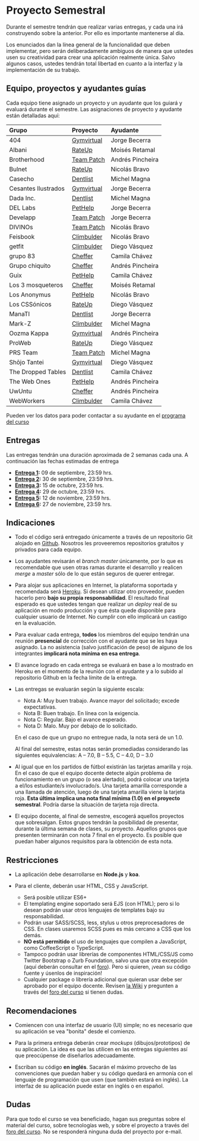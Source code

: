 # Proyecto Semestral

Durante el semestre tendrán que realizar varias entregas, y cada una irá construyendo sobre la anterior. Por ello es importante mantenerse al día.

Los enunciados dan la línea general de la funcionalidad que deben implementar, pero serán deliberadamente ambiguos de manera que ustedes usen su creatividad para crear una aplicación realmente única. Salvo algunos casos, ustedes tendrán total libertad en cuanto a la interfaz y la implementación de su trabajo.

## Equipo, proyectos y ayudantes guías

Cada equipo tiene asignado un proyecto y un ayudante que los guiará y evaluará durante el semestre. Las asignaciones de proyecto y ayudante están detalladas aquí:

| Grupo               | Proyecto                                                                                         | Ayudante         |
| :------------------ | :----------------------------------------------------------------------------------------------- | :--------------- |
| 404                 | [Gymvirtual](https://drive.google.com/file/d/114ZpPnVGoyF61ECVg-0bjZQ0c4fq4yNH/view?usp=sharing) | Jorge Becerra    |
| Albani              | [RateUp](https://drive.google.com/file/d/1pIGzFwwWueyIgEWA7IBtIu7NQEp-EJKl/view?usp=sharing)     | Moisés Retamal   |
| Brotherhood         | [Team Patch](https://drive.google.com/file/d/1FScvSYJQSRfsgYNPbPLocIBWDtknFO83/view?usp=sharing) | Andrés Pincheira |
| Bulnet              | [RateUp](https://drive.google.com/file/d/1pIGzFwwWueyIgEWA7IBtIu7NQEp-EJKl/view?usp=sharing)     | Nicolás Bravo    |
| Casecho             | [Dentlist](https://drive.google.com/file/d/1C5ItAGDn5QclM6vL25BbZFIYmIBQdhqs/view?usp=sharing)   | Michel Magna     |
| Cesantes Ilustrados | [Gymvirtual](https://drive.google.com/file/d/114ZpPnVGoyF61ECVg-0bjZQ0c4fq4yNH/view?usp=sharing) | Jorge Becerra    |
| Dada Inc.           | [Dentlist](https://drive.google.com/file/d/1C5ItAGDn5QclM6vL25BbZFIYmIBQdhqs/view?usp=sharing)   | Michel Magna     |
| DEL Labs            | [PetHelp](https://drive.google.com/file/d/17x2Pv7swN8eGE6uOXVV34bwEUM9QjHqs/view?usp=sharing)    | Jorge Becerra    |
| Develapp            | [Team Patch](https://drive.google.com/file/d/1FScvSYJQSRfsgYNPbPLocIBWDtknFO83/view?usp=sharing) | Jorge Becerra    |
| DIVINOs             | [Team Patch](https://drive.google.com/file/d/1FScvSYJQSRfsgYNPbPLocIBWDtknFO83/view?usp=sharing) | Nicolás Bravo    |
| Feisbook            | [Climbulder](https://drive.google.com/file/d/1wqYDyuygdjH-vsfrSl0p5Z6QEiOLYOk1/view?usp=sharing) | Nicolás Bravo    |
| getfit              | [Climbulder](https://drive.google.com/file/d/1wqYDyuygdjH-vsfrSl0p5Z6QEiOLYOk1/view?usp=sharing) | Diego Vásquez    |
| grupo 83            | [Cheffer](https://drive.google.com/file/d/1cMX9bCfoXrPjjl5oRpps-6VfMLRF9N9F/view?usp=sharing)    | Camila Chávez    |
| Grupo chiquito      | [Cheffer](https://drive.google.com/file/d/1cMX9bCfoXrPjjl5oRpps-6VfMLRF9N9F/view?usp=sharing)    | Andrés Pincheira |
| Guix                | [PetHelp](https://drive.google.com/file/d/17x2Pv7swN8eGE6uOXVV34bwEUM9QjHqs/view?usp=sharing)    | Camila Chávez    |
| Los 3 mosqueteros   | [Cheffer](https://drive.google.com/file/d/1cMX9bCfoXrPjjl5oRpps-6VfMLRF9N9F/view?usp=sharing)    | Moisés Retamal   |
| Los Anonymus        | [PetHelp](https://drive.google.com/file/d/17x2Pv7swN8eGE6uOXVV34bwEUM9QjHqs/view?usp=sharing)    | Nicolás Bravo    |
| Los CSSónicos       | [RateUp](https://drive.google.com/file/d/1pIGzFwwWueyIgEWA7IBtIu7NQEp-EJKl/view?usp=sharing)     | Diego Vásquez    |
| ManaTI              | [Dentlist](https://drive.google.com/file/d/1C5ItAGDn5QclM6vL25BbZFIYmIBQdhqs/view?usp=sharing)   | Jorge Becerra    |
| Mark-Z              | [Climbulder](https://drive.google.com/file/d/1wqYDyuygdjH-vsfrSl0p5Z6QEiOLYOk1/view?usp=sharing) | Michel Magna     |
| Oozma Kappa         | [Gymvirtual](https://drive.google.com/file/d/114ZpPnVGoyF61ECVg-0bjZQ0c4fq4yNH/view?usp=sharing) | Andrés Pincheira |
| ProWeb              | [RateUp](https://drive.google.com/file/d/1pIGzFwwWueyIgEWA7IBtIu7NQEp-EJKl/view?usp=sharing)     | Diego Vásquez    |
| PRS Team            | [Team Patch](https://drive.google.com/file/d/1FScvSYJQSRfsgYNPbPLocIBWDtknFO83/view?usp=sharing) | Michel Magna     |
| Shōjo Tantei        | [Gymvirtual](https://drive.google.com/file/d/114ZpPnVGoyF61ECVg-0bjZQ0c4fq4yNH/view?usp=sharing) | Diego Vásquez    |
| The Dropped Tables  | [Dentlist](https://drive.google.com/file/d/1C5ItAGDn5QclM6vL25BbZFIYmIBQdhqs/view?usp=sharing)   | Camila Chávez    |
| The Web Ones        | [PetHelp](https://drive.google.com/file/d/17x2Pv7swN8eGE6uOXVV34bwEUM9QjHqs/view?usp=sharing)    | Andrés Pincheira |
| UwUntu              | [Cheffer](https://drive.google.com/file/d/1cMX9bCfoXrPjjl5oRpps-6VfMLRF9N9F/view?usp=sharing)    | Andrés Pincheira |
| WebWorkers          | [Climbulder](https://drive.google.com/file/d/1wqYDyuygdjH-vsfrSl0p5Z6QEiOLYOk1/view?usp=sharing) | Camila Chávez    |

Pueden ver los datos para poder contactar a su ayudante en el [programa del curso](../../../#equipo)

## Entregas

Las entregas tendrán una duración aproximada de 2 semanas cada una. A continuación las fechas estimadas de entrega

- **[Entrega 1](enunciados/entrega1.md):** 09 de septiembre, 23:59 hrs.
- **[Entrega 2](enunciados/entrega2.md):** 30 de septiembre, 23:59 hrs.
- **[Entrega 3](enunciados/entrega3.md):** 15 de octubre, 23:59 hrs.
- **[Entrega 4](enunciados/entrega4.md):** 29 de octubre, 23:59 hrs.
- **[Entrega 5](enunciados/entrega5.md):** 12 de noviembre, 23:59 hrs.
- **[Entrega 6](enunciados/entrega6.md):** 27 de noviembre, 23:59 hrs.

## Indicaciones

- Todo el código será entregado únicamente a través de un repositorio Git alojado en [Github](https://github.com). Nosotros les proveeremos repositorios gratuitos y privados para cada equipo.

- Los ayudantes revisarán el _branch master_ únicamente, por lo que es recomendable que usen otras ramas durante el desarrollo y realicen _merge_ a _master_ sólo de lo que están seguros de querer entregar.

- Para alojar sus aplicaciones en Internet, la plataforma soportada y recomendada será [Heroku](https://www.heroku.com/). Si desean utilizar otro proveedor, pueden hacerlo pero **bajo su propia responsabilidad**. El resultado final esperado es que ustedes tengan que realizar un _deploy_ real de su aplicación en modo producción y que ésta quede disponible para cualquier usuario de Internet. No cumplir con ello implicará un castigo en la evaluación.

- Para evaluar cada entrega, **todos** los miembros del equipo tendrán una reunión **presencial** de corrección con el ayudante que se les haya asignado. La no asistencia (salvo justificación de peso) de alguno de los integrantes **implicará nota mínima en esa entrega**.

- El avance logrado en cada entrega se evaluará en base a lo mostrado en Heroku en el momento de la reunión con el ayudante y a lo subido al repositorio Github en la fecha límite de la entrega.

- Las entregas se evaluarán según la siguiente escala:
  - Nota A: Muy buen trabajo. Avance mayor del solicitado; excede expectativas.
  - Nota B: Buen trabajo. En línea con la exigencia.
  - Nota C: Regular. Bajo el avance esperado.
  - Nota D: Malo. Muy por debajo de lo solicitado.

  En el caso de que un grupo no entregue nada, la nota será de un 1.0.

  Al final del semestre, estas notas serán promediadas considerando las siguientes equivalencias: A – 7.0, B – 5.5, C – 4.0, D – 3.0

- Al igual que en los partidos de fútbol existirán las tarjetas amarilla y roja. En el caso de que el equipo docente detecte algún problema de funcionamiento en un grupo (o sea alertado), podrá colocar una tarjeta a el/los estudiante/s involucrado/s. Una tarjeta amarilla corresponde a una llamada de atención, luego de una tarjeta amarilla viene la tarjeta roja. **Esta última implica una nota final mínima (1.0) en el proyecto semestral**. Podría darse la situación de tarjeta roja directa.

- El equipo docente, al final de semestre, escogerá aquellos proyectos que sobresalgan. Estos grupos tendrán la posibilidad de presentar, durante la última semana de clases, su proyecto. Aquellos grupos que presenten terminarán con nota 7 final en el proyecto. Es posible que puedan haber algunos requisitos para la obtención de esta nota.

## Restricciones

- La aplicación debe desarrollarse en **Node.js** y **koa**.

- Para el cliente, deberán usar HTML, CSS y JavaScript.
  - Será posible utilizar ES6+
  - El templating engine soportado será EJS (con HTML); pero si lo desean podrán usar otros lenguajes de templates bajo su responsabilidad.
  - Podrán usar SASS/SCSS, less, stylus u otros preprocesadores de CSS. En clases usaremos SCSS pues es más cercano a CSS que los demás.
  - **NO está permitido** el uso de lenguajes que compilen a JavaScript, como CoffeeScript o TypeScript.
  - Tampoco podrán usar librerías de componentes HTML/CSS/JS como Twitter Bootstrap o Zurb Foundation, salvo una que otra excepción (aquí deberán consultar en el [foro](../../../#foro)). Pero si quieren, ¡vean su código fuente y úsenlos de inspiración!
  - Cualquier package o librería adicional que quieran usar debe ser aprobado por el equipo docente. Revisen [la Wiki](../../../wiki/Packages) y pregunten a través del [foro del curso](../../../#foro) si tienen dudas.

## Recomendaciones

- Comiencen con una interfaz de usuario (UI) simple; no es necesario que su aplicación se vea "bonita" desde el comienzo.

- Para la primera entrega deberán crear _mockups_ (dibujos/prototipos) de su aplicación. La idea es que las utilicen en las entregas siguientes así que preocúpense de diseñarlos adecuadamente.

- Escriban su código **en inglés**. Sacarán el máximo provecho de las convenciones que puedan haber y su código quedará en armonía con el lenguaje de programación que usen (que también estará en inglés). La interfaz de su aplicación puede estar en inglés o en español.

## Dudas

Para que todo el curso se vea beneficiado, hagan sus preguntas sobre el material del curso, sobre tecnologías web, y sobre el proyecto a través del [foro del curso](../../../#foro). No se responderá ninguna duda del proyecto por e-mail.
